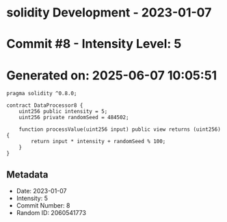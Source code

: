 ﻿# solidity Development - 2023-01-07
# Commit #8 - Intensity Level: 5
# Generated on: 2025-06-07 10:05:51
```solidity
pragma solidity ^0.8.0;

contract DataProcessor8 {
    uint256 public intensity = 5;
    uint256 private randomSeed = 484502;

    function processValue(uint256 input) public view returns (uint256) {
        return input * intensity + randomSeed % 100;
    }
}
```
## Metadata
- Date: 2023-01-07
- Intensity: 5
- Commit Number: 8
- Random ID: 2060541773
